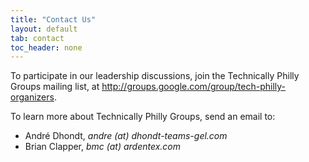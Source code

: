 ```yaml
---
title: "Contact Us"
layout: default
tab: contact
toc_header: none
---
```


To participate in our leadership discussions, join the Technically Philly Groups mailing
list, at <http://groups.google.com/group/tech-philly-organizers>.

To learn more about Technically Philly Groups, send an email to:

* André Dhondt, *andre (at) dhondt-teams-gel.com*
* Brian Clapper, *bmc (at) ardentex.com*
